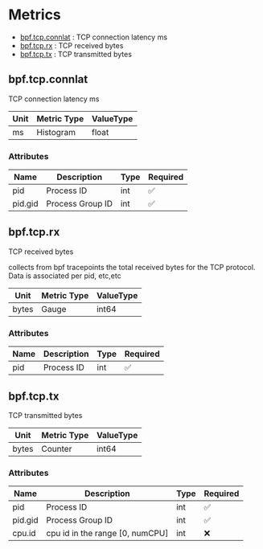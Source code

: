 # Metrics
- [bpf.tcp.connlat](#) : TCP connection latency ms
- [bpf.tcp.rx](#) : TCP received bytes
- [bpf.tcp.tx](#) : TCP transmitted bytes


## bpf.tcp.connlat

TCP connection latency ms



| Unit | Metric Type | ValueType |
| ---- | ------------ | --------- |
| ms | Histogram | float|

### Attributes

| Name | Description | Type | Required |
|------|-------------|------| ------- |
| pid | Process ID | int | ✅ |
| pid.gid | Process Group ID | int | ✅ |


## bpf.tcp.rx

TCP received bytes

collects from bpf tracepoints the total received bytes for the TCP protocol. Data is associated per pid, etc,etc

| Unit | Metric Type | ValueType |
| ---- | ------------ | --------- |
| bytes | Gauge | int64|

### Attributes

| Name | Description | Type | Required |
|------|-------------|------| ------- |
| pid | Process ID | int | ✅ |


## bpf.tcp.tx

TCP transmitted bytes



| Unit | Metric Type | ValueType |
| ---- | ------------ | --------- |
| bytes | Counter | int64|

### Attributes

| Name | Description | Type | Required |
|------|-------------|------| ------- |
| pid | Process ID | int | ✅ |
| pid.gid | Process Group ID | int | ✅ |
| cpu.id | cpu id in the range [0, numCPU] | int | ❌ |

